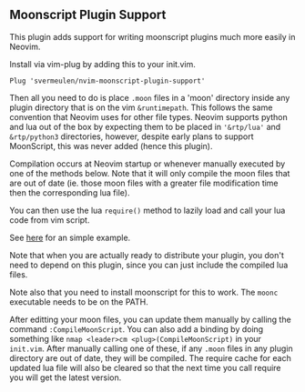 
## Moonscript Plugin Support

This plugin adds support for writing moonscript plugins much more easily in Neovim.

Install via vim-plug by adding this to your init.vim.

```
Plug 'svermeulen/nvim-moonscript-plugin-support'
```

Then all you need to do is place `.moon` files in a 'moon' directory inside any plugin directory that is on the vim `&runtimepath`.  This follows the same convention that Neovim uses for other file types.  Neovim supports python and lua out of the box by expecting them to be placed in `'&rtp/lua'` and `&rtp/python3` directories, however, despite early plans to support MoonScript, this was never added (hence this plugin).

Compilation occurs at Neovim startup or whenever manually executed by one of the methods below.  Note that it will only compile the moon files that are out of date (ie. those moon files with a greater file modification time then the corresponding lua file).

You can then use the lua `require()` method to lazily load and call your lua code from vim script.

See [here](https://github.com/svermeulen/nvim-moonscript-plugin-example) for an simple example.

Note that when you are actually ready to distribute your plugin, you don't need to depend on this plugin, since you can just include the compiled lua files.

Note also that you need to install moonscript for this to work.  The `moonc` executable needs to be on the PATH.

After editting your moon files, you can update them manually by calling the command `:CompileMoonScript`.  You can also add a binding by doing something like `nmap <leader>cm <plug>(CompileMoonScript)` in your `init.vim`.  After manually calling one of these, if any `.moon` files in any plugin directory are out of date, they will be compiled.  The require cache for each updated lua file will also be cleared so that the next time you call require you will get the latest version.

